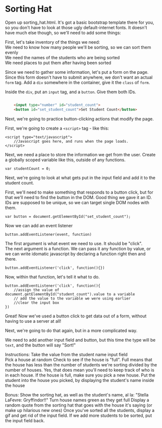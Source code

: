 Sorting Hat
===========

Open up sorting_hat.html. It's got a basic bootstrap template there for you, so you don't have to look at those ugly default-internet fonts. It doesn't have much else though, so we'll need to add some things:

First, let's take inventory of the things we need:  
We need to know how many people we'll be sorting, so we can sort them evenly  
We need the names of the students who are being sorted  
We need places to put them after having been sorted  

Since we need to gather some information, let's put a form on the page. Since this form doesn't have to submit anywhere, we don't want an actual `form` tag. 
Add a `div` somewhere in the container, give it the `class` of `form`. 

Inside the `div`, put an `input` tag, and a `button`. Give them both IDs.
```html

	<input type="number" id="student_count">  
	<button id="set_student_count">Set Student Count</button>  
```
Next, we're going to practice button-clicking actions that modify the page.

First, we're going to create a `<script>` tag - like this: 

	<script type="text/javascript">
		//Javascript goes here, and runs when the page loads.
	</script>

Next, we need a place to store the information we get from the user. Create a globally scoped variable like this, outside of any functions.

	var studentCount = 0;

Next, we're going to look at what gets put in the input field and add it to the student count. 

First, we'll need to make something that responds to a button click, but for that we'll need to find the button in the DOM. Good thing we gave it an ID. IDs are supposed to be unique, so we can target single DOM nodes with them.

	var button = document.getElementById("set_student_count");
	
Now we can add an event listener

	button.addEventListener(event, function)

The first argument is what event we need to use. It should be "click".  
The next argument is a function. We can pass it any function by value, or we can write idomatic javascript by declaring a function right then and there.  
  

	button.addEventListener('click', function(){})

Now, within that function, let's tell it what to do.

	button.addEventListener('click', function(){
		//assign the value of document.getElementById("student_count").value to a variable
		// add the value to the variable we were using earlier
		//clear the input box
	})

Great! Now we've used a button click to get data out of a form, without having to use a server at all!

Next, we're going to do that again, but in a more complicated way.

We need to add another input field and button, but this time the type will be `text`, and the button will say "Sort!"

Instructions:
	Take the value from the student name input field  
	Pick a house at random
	Check to see if the house is "full". Full means that the house has less than the number of students we're sorting divided by the number of houses. Yes, that does mean you'll need to keep track of who is in each house.
		If the house is full, make sure you pick a new house.
	Put the student into the house you picked, by displaying the student's name inside the house

Bonus:
	Show the sorting hat, as well as the student's name, al la: "Stella LaFevre: Gryffindor!!"
	Turn house names green as they get full
	Display a random quote from the sorting hat that goes with the house it's saying (or make up hilarious new ones)
	Once you've sorted all the students, display a gif and get rid of the input field. 
		If we add more students to be sorted, put the input field back.
